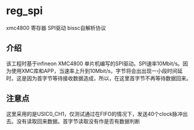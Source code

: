 # reg_spi
xmc4800 寄存器 SPI驱动 bissc自解析协议
## 介绍
该工程时基于infineon XMC4800 单片机编写的SPI驱动。SPI速率10Mbit/s。因为使用XMC库和APP，当速率上升到10Mbit/s，字节将会出出现一小段时间延时。这是因为首字节等待接收数据造成，所以，在这里首字节不再等待数据回来。
## 注意点
这里采用的是USIC0_CH1，仅测试通过在FIFO的情况下，发送40个clock脉冲出去。没有读取回来数据。首字节读取没有作是否有数据判断